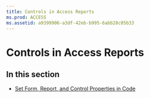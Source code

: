 ```yaml
---
title: Controls in Access Reports
ms.prod: ACCESS
ms.assetid: a9399906-a3df-42eb-b995-6abb28c05b33
---
```



# Controls in Access Reports

## In this section


- [Set Form, Report, and Control Properties in Code](set-form-report-and-control-properties-in-code.md)
    

